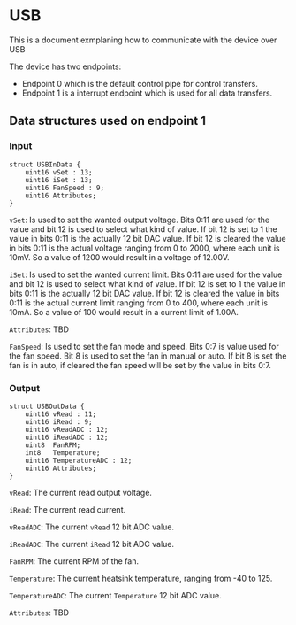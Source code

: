 # USB 
This is a document exmplaning how to communicate with the device over USB

The device has two endpoints:
- Endpoint 0 which is the default control pipe for control transfers.
- Endpoint 1 is a interrupt endpoint which is used for all data transfers.

## Data structures used on endpoint 1
### Input
```
struct USBInData {
    uint16 vSet : 13;
    uint16 iSet : 13;
    uint16 FanSpeed : 9;
    uint16 Attributes;
}
```

`vSet`: Is used to set the wanted output voltage. Bits 0:11 are used for the value and bit 12 is used to select what kind of value. If bit 12 is set to 1 the value in bits 0:11 is the actually 12 bit DAC value. If bit 12 is cleared the value in bits 0:11 is the actual voltage ranging from 0 to 2000, where each unit is 10mV. So a value of 1200 would result in a voltage of 12.00V.

`iSet`: Is used to set the wanted current limit. Bits 0:11 are used for the value and bit 12 is used to select what kind of value. If bit 12 is set to 1 the value in bits 0:11 is the actually 12 bit DAC value. If bit 12 is cleared the value in bits 0:11 is the actual current limit ranging from 0 to 400, where each unit is 10mA. So a value of 100 would result in a current limit of 1.00A.

`Attributes`: TBD

`FanSpeed`: Is used to set the fan mode and speed. Bits 0:7 is value used for the fan speed. Bit 8 is used to set the fan in manual or auto. If bit 8 is set the fan is in auto, if cleared the fan speed will be set by the value in bits 0:7.

### Output
```
struct USBOutData {
    uint16 vRead : 11;
    uint16 iRead : 9;
    uint16 vReadADC : 12;
    uint16 iReadADC : 12;
    uint8  FanRPM;
    int8   Temperature;
    uint16 TemperatureADC : 12;
    uint16 Attributes;
}
```

`vRead`: The current read output voltage.

`iRead`: The current read current.

`vReadADC`: The current `vRead` 12 bit ADC value.

`iReadADC`: The current `iRead` 12 bit ADC value.

`FanRPM`: The current RPM of the fan.

`Temperature`: The current heatsink temperature, ranging from -40 to 125.

`TemperatureADC`: The current `Temperature` 12 bit ADC value.

`Attributes`: TBD
